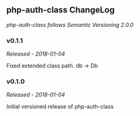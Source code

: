 ## php-auth-class ChangeLog
*php-auth-class follows Semantic Versioning 2.0.0*

### v0.1.1
*Released - 2018-01-04*

Fixed extended class path. db -> Db

### v0.1.0
*Released - 2018-01-04*

Initial versioned release of php-auth-class